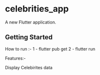 # celebrities_app

A new Flutter application.

## Getting Started

How to run :-
1 - flutter pub get 
2 - flutter run

Features:-

Display Celebirites data
